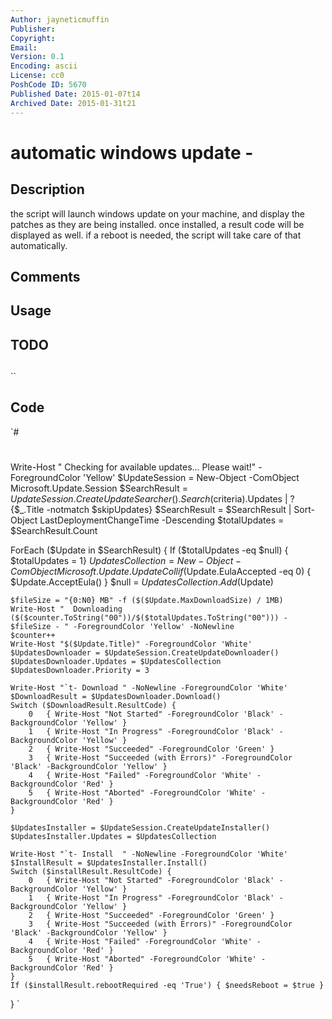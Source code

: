 ```yaml
---
Author: jayneticmuffin
Publisher: 
Copyright: 
Email: 
Version: 0.1
Encoding: ascii
License: cc0
PoshCode ID: 5670
Published Date: 2015-01-07t14
Archived Date: 2015-01-31t21
---
```


# automatic windows update - 

## Description

the script will launch windows update on your machine, and display the patches as they are being installed.  once installed, a result code will be displayed as well. if a reboot is needed, the script will take care of that automatically.

## Comments



## Usage



## TODO



## 

``

## Code

`#
 #
 Write-Host "  Checking for available updates... Please wait!" -ForegroundColor 'Yellow'
 $UpdateSession = New-Object -ComObject Microsoft.Update.Session
 $SearchResult = $UpdateSession.CreateUpdateSearcher().Search($criteria).Updates | ? {$_.Title -notmatch $skipUpdates}
 $SearchResult = $SearchResult | Sort-Object LastDeploymentChangeTime -Descending
 $totalUpdates = $SearchResult.Count
 
 ForEach ($Update in $SearchResult) {
 	If ($totalUpdates -eq $null) { $totalUpdates = 1}
 	$UpdatesCollection = New-Object -ComObject Microsoft.Update.UpdateColl
 	if ($Update.EulaAccepted -eq 0) { $Update.AcceptEula() }
 	$null = $UpdatesCollection.Add($Update)
 	
 	$fileSize = "{0:N0} MB" -f ($($Update.MaxDownloadSize) / 1MB)
 	Write-Host "  Downloading ($($counter.ToString("00"))/$($totalUpdates.ToString("00"))) - $fileSize - " -ForegroundColor 'Yellow' -NoNewline
 	$counter++
 	Write-Host "$($Update.Title)" -ForegroundColor 'White'
 	$UpdatesDownloader = $UpdateSession.CreateUpdateDownloader()
 	$UpdatesDownloader.Updates = $UpdatesCollection
 	$UpdatesDownloader.Priority = 3
 
 	Write-Host "`t- Download " -NoNewline -ForegroundColor 'White'
 	$DownloadResult = $UpdatesDownloader.Download()
 	Switch ($DownloadResult.ResultCode) {
 		0   { Write-Host "Not Started" -ForegroundColor 'Black' -BackgroundColor 'Yellow' }
 		1   { Write-Host "In Progress" -ForegroundColor 'Black' -BackgroundColor 'Yellow' }
 		2   { Write-Host "Succeeded" -ForegroundColor 'Green' }
 		3   { Write-Host "Succeeded (with Errors)" -ForegroundColor 'Black' -BackgroundColor 'Yellow' }
 		4   { Write-Host "Failed" -ForegroundColor 'White' -BackgroundColor 'Red' }
 		5   { Write-Host "Aborted" -ForegroundColor 'White' -BackgroundColor 'Red' }
 	}
 
 	$UpdatesInstaller = $UpdateSession.CreateUpdateInstaller()
 	$UpdatesInstaller.Updates = $UpdatesCollection
 
 	Write-Host "`t- Install  " -NoNewline -ForegroundColor 'White'
 	$InstallResult = $UpdatesInstaller.Install()
 	Switch ($installResult.ResultCode) {
 		0   { Write-Host "Not Started" -ForegroundColor 'Black' -BackgroundColor 'Yellow' }
 		1   { Write-Host "In Progress" -ForegroundColor 'Black' -BackgroundColor 'Yellow' }
 		2   { Write-Host "Succeeded" -ForegroundColor 'Green' }
 		3   { Write-Host "Succeeded (with Errors)" -ForegroundColor 'Black' -BackgroundColor 'Yellow' }
 		4   { Write-Host "Failed" -ForegroundColor 'White' -BackgroundColor 'Red' }
 		5   { Write-Host "Aborted" -ForegroundColor 'White' -BackgroundColor 'Red' }
 	}
 	If ($installResult.rebootRequired -eq 'True') { $needsReboot = $true }
 }
`

